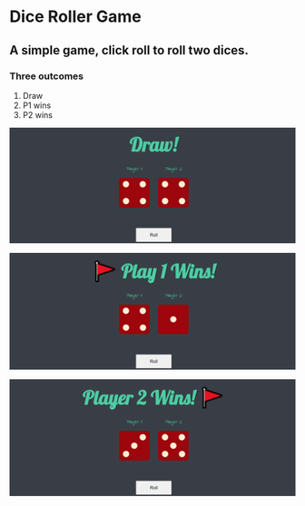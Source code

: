 # Dice Roller Game
##  A simple game, click roll to roll two dices.
### Three outcomes
1.  Draw
2.  P1 wins  
3.  P2 wins

<p align="center">
  <img src="images/Draw.png"/>
</p>

<p align="center">
  <img src="images/P1-wins.png"/>
</p>

<p align="center">
  <img src="images/P2-wins.png"/>
</p>